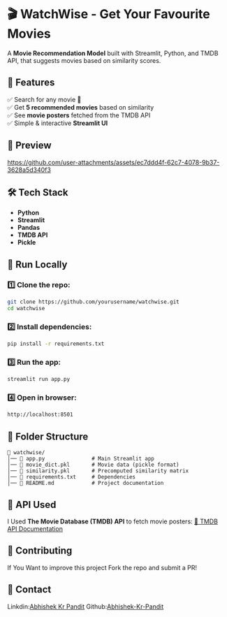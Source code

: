 # 🎬 WatchWise - Get Your Favourite Movies
A **Movie Recommendation Model** built with Streamlit, Python, and TMDB API, that suggests movies based on similarity scores.

## 🔧 Features  
✅ Search for any movie 🎥  
✅ Get **5 recommended movies** based on similarity  
✅ See **movie posters** fetched from the TMDB API  
✅ Simple & interactive **Streamlit UI**  

## 📸 Preview  


https://github.com/user-attachments/assets/ec7ddd4f-62c7-4078-9b37-3628a5d340f3



## 🛠 Tech Stack  
- **Python** 
- **Streamlit**   
- **Pandas**   
- **TMDB API** 
- **Pickle**

## 🚀 Run Locally  

### 1️⃣ Clone the repo:  
```sh
git clone https://github.com/yourusername/watchwise.git
cd watchwise
```

### 2️⃣ Install dependencies: 
```sh
pip install -r requirements.txt
```
### 3️⃣ Run the app:
```sh
streamlit run app.py
```
### 4️⃣ Open in browser:
```sh
http://localhost:8501
```

## 📂 Folder Structure
```
📁 watchwise/
│── 📄 app.py               # Main Streamlit app  
│── 📄 movie_dict.pkl       # Movie data (pickle format)  
│── 📄 similarity.pkl       # Precomputed similarity matrix  
│── 📄 requirements.txt     # Dependencies  
│── 📄 README.md            # Project documentation
```

## 🔗 API Used
I Used **The Movie Database (TMDB) API** to fetch movie posters:
[🔗 TMDB API Documentation](https://developer.themoviedb.org/reference/intro/getting-started)

## 🌟 Contributing
If You Want to improve this project Fork the repo and submit a PR!

## 📩 Contact
Linkdin:[Abhishek Kr Pandit](https://www.linkedin.com/in/abhishek-kr-pandit/) 
Github:[Abhishek-Kr-Pandit](https://github.com/Abhishek-Kr-Pandit)
